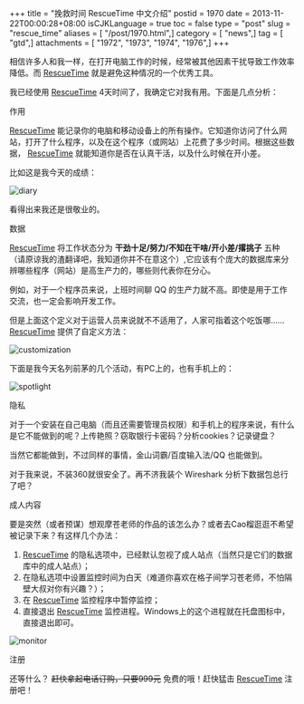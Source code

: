 +++
title = "挽救时间 RescueTime 中文介绍"
postid = 1970
date = 2013-11-22T00:00:28+08:00
isCJKLanguage = true
toc = false
type = "post"
slug = "rescue_time"
aliases = [ "/post/1970.html",]
category = [ "news",]
tag = [ "gtd",]
attachments = [ "1972", "1973", "1974", "1976",]
+++


相信许多人和我一样，在打开电脑工作的时候，经常被其他因素干扰导致工作效率降低。而 [RescueTime](https://www.rescuetime.com/ref/659264) 就是避免这种情况的一个优秀工具。

我已经使用 [RescueTime](https://www.rescuetime.com/ref/659264) 4天时间了，我确定它对我有用。下面是几点分析：

作用

[RescueTime](https://www.rescuetime.com/ref/659264) 能记录你的电脑和移动设备上的所有操作。它知道你访问了什么网站，打开了什么程序，以及在这个程序（或网站）上花费了多少时间。根据这些数据， [RescueTime](https://www.rescuetime.com/ref/659264) 就能知道你是否在认真干活，以及什么时候在开小差。

比如这是我今天的成绩：

![diary](/uploads/2013/11/rescue1.png)

看得出来我还是很敬业的。<!--more-->

数据

[RescueTime](https://www.rescuetime.com/ref/659264) 将工作状态分为 **干劲十足/努力/不知在干啥/开小差/撂挑子** 五种（请原谅我的渣翻译吧，我知道你并不在意这个）,它应该有个庞大的数据库来分辨哪些程序（网站）是高生产力的，哪些则代表你在分心。

例如，对于一个程序员来说，上班时间聊 QQ 的生产力就不高。即使是用于工作交流，也一定会影响开发工作。

但是上面这个定义对于运营人员来说就不不适用了，人家可指着这个吃饭哪…… [RescueTime](https://www.rescuetime.com/ref/659264) 提供了自定义方法：

![customization](/uploads/2013/11/rescue3.png)

下面是我今天名列前茅的几个活动，有PC上的，也有手机上的：

![spotlight](/uploads/2013/11/rescue2.png)

隐私

对于一个安装在自己电脑（而且还需要管理员权限）和手机上的程序来说，有什么是它不能做到的呢？上传艳照？窃取银行卡密码？分析cookies？记录键盘？

当然它都能做到，不过同样的事情，金山词霸/百度输入法/QQ 也能做到。

对于我来说，不装360就很安全了。再不济我装个 Wireshark 分析下数据包总行了吧？

成人内容

要是突然（或者预谋）想观摩苍老师的作品的该怎么办？或者去Cao榴逛逛不希望被记录下来？有这样几个办法：

1.  [RescueTime](https://www.rescuetime.com/ref/659264) 的隐私选项中，已经默认忽视了成人站点（当然只是它们的数据库中的成人站点）；
2.  在隐私选项中设置监控时间为白天（难道你喜欢在格子间学习苍老师，不怕隔壁大叔对你有兴趣？）；
3.  在 [RescueTime](https://www.rescuetime.com/ref/659264) 监控程序中暂停监控；
4.  直接退出 [RescueTime](https://www.rescuetime.com/ref/659264) 监控进程。Windows上的这个进程就在托盘图标中，直接退出即可。

![monitor](/uploads/2013/11/rescue4.png)

注册

还等什么？ ~~赶快拿起电话订购，只要999元~~ 免费的哦！赶快猛击 [RescueTime](https://www.rescuetime.com/ref/659264) 注册吧！

